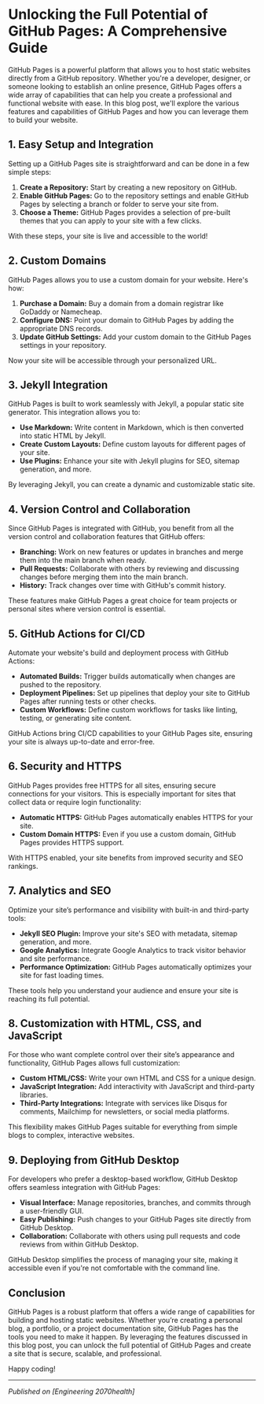 # Unlocking the Full Potential of GitHub Pages: A Comprehensive Guide

GitHub Pages is a powerful platform that allows you to host static websites directly from a GitHub repository. Whether you're a developer, designer, or someone looking to establish an online presence, GitHub Pages offers a wide array of capabilities that can help you create a professional and functional website with ease. In this blog post, we'll explore the various features and capabilities of GitHub Pages and how you can leverage them to build your website.

## 1. **Easy Setup and Integration**

Setting up a GitHub Pages site is straightforward and can be done in a few simple steps:
1. **Create a Repository:** Start by creating a new repository on GitHub.
2. **Enable GitHub Pages:** Go to the repository settings and enable GitHub Pages by selecting a branch or folder to serve your site from.
3. **Choose a Theme:** GitHub Pages provides a selection of pre-built themes that you can apply to your site with a few clicks.

With these steps, your site is live and accessible to the world!

## 2. **Custom Domains**

GitHub Pages allows you to use a custom domain for your website. Here's how:
1. **Purchase a Domain:** Buy a domain from a domain registrar like GoDaddy or Namecheap.
2. **Configure DNS:** Point your domain to GitHub Pages by adding the appropriate DNS records.
3. **Update GitHub Settings:** Add your custom domain to the GitHub Pages settings in your repository.

Now your site will be accessible through your personalized URL.

## 3. **Jekyll Integration**

GitHub Pages is built to work seamlessly with Jekyll, a popular static site generator. This integration allows you to:
- **Use Markdown:** Write content in Markdown, which is then converted into static HTML by Jekyll.
- **Create Custom Layouts:** Define custom layouts for different pages of your site.
- **Use Plugins:** Enhance your site with Jekyll plugins for SEO, sitemap generation, and more.

By leveraging Jekyll, you can create a dynamic and customizable static site.

## 4. **Version Control and Collaboration**

Since GitHub Pages is integrated with GitHub, you benefit from all the version control and collaboration features that GitHub offers:
- **Branching:** Work on new features or updates in branches and merge them into the main branch when ready.
- **Pull Requests:** Collaborate with others by reviewing and discussing changes before merging them into the main branch.
- **History:** Track changes over time with GitHub's commit history.

These features make GitHub Pages a great choice for team projects or personal sites where version control is essential.

## 5. **GitHub Actions for CI/CD**

Automate your website's build and deployment process with GitHub Actions:
- **Automated Builds:** Trigger builds automatically when changes are pushed to the repository.
- **Deployment Pipelines:** Set up pipelines that deploy your site to GitHub Pages after running tests or other checks.
- **Custom Workflows:** Define custom workflows for tasks like linting, testing, or generating site content.

GitHub Actions bring CI/CD capabilities to your GitHub Pages site, ensuring your site is always up-to-date and error-free.

## 6. **Security and HTTPS**

GitHub Pages provides free HTTPS for all sites, ensuring secure connections for your visitors. This is especially important for sites that collect data or require login functionality:
- **Automatic HTTPS:** GitHub Pages automatically enables HTTPS for your site.
- **Custom Domain HTTPS:** Even if you use a custom domain, GitHub Pages provides HTTPS support.

With HTTPS enabled, your site benefits from improved security and SEO rankings.

## 7. **Analytics and SEO**

Optimize your site’s performance and visibility with built-in and third-party tools:
- **Jekyll SEO Plugin:** Improve your site's SEO with metadata, sitemap generation, and more.
- **Google Analytics:** Integrate Google Analytics to track visitor behavior and site performance.
- **Performance Optimization:** GitHub Pages automatically optimizes your site for fast loading times.

These tools help you understand your audience and ensure your site is reaching its full potential.

## 8. **Customization with HTML, CSS, and JavaScript**

For those who want complete control over their site’s appearance and functionality, GitHub Pages allows full customization:
- **Custom HTML/CSS:** Write your own HTML and CSS for a unique design.
- **JavaScript Integration:** Add interactivity with JavaScript and third-party libraries.
- **Third-Party Integrations:** Integrate with services like Disqus for comments, Mailchimp for newsletters, or social media platforms.

This flexibility makes GitHub Pages suitable for everything from simple blogs to complex, interactive websites.

## 9. **Deploying from GitHub Desktop**

For developers who prefer a desktop-based workflow, GitHub Desktop offers seamless integration with GitHub Pages:
- **Visual Interface:** Manage repositories, branches, and commits through a user-friendly GUI.
- **Easy Publishing:** Push changes to your GitHub Pages site directly from GitHub Desktop.
- **Collaboration:** Collaborate with others using pull requests and code reviews from within GitHub Desktop.

GitHub Desktop simplifies the process of managing your site, making it accessible even if you're not comfortable with the command line.

## Conclusion

GitHub Pages is a robust platform that offers a wide range of capabilities for building and hosting static websites. Whether you’re creating a personal blog, a portfolio, or a project documentation site, GitHub Pages has the tools you need to make it happen. By leveraging the features discussed in this blog post, you can unlock the full potential of GitHub Pages and create a site that is secure, scalable, and professional.

Happy coding!

---

*Published on [Engineering 2070health]*
